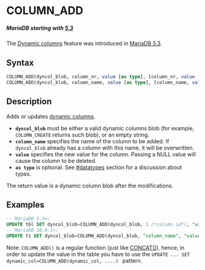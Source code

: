 # COLUMN_ADD

##### MariaDB starting with [5.3](/kb/en/what-is-mariadb-53/)

The [Dynamic columns](/sql-statements-structure/nosql/dynamic-columns/) feature was introduced in [MariaDB 5.3](/kb/en/what-is-mariadb-53/).

## Syntax

```sql
COLUMN_ADD(dyncol_blob, column_nr, value [as type], [column_nr, value [as type]]...);
COLUMN_ADD(dyncol_blob, column_name, value [as type], [column_name, value [as type]]...);
```

## Description

Adds or updates [dynamic columns](/sql-statements-structure/nosql/dynamic-columns/).

- <strong>`dyncol_blob`</strong> must be either a valid dynamic columns blob (for example, `COLUMN_CREATE` returns such blob), or an empty string.
- <strong>`column_name`</strong> specifies the name of the column to be added. If `dyncol_blob` already has a column with this name, it will be overwritten.
- <strong>`value`</strong> specifies the new value for the column.  Passing a NULL value will cause the column to be deleted.
- <strong>`as type`</strong> is optional. See [#datatypes](#datatypes) section for a discussion about types.

The return value is a dynamic column blob after the modifications.

## Examples

```sql
-- MariaDB 5.3+:
UPDATE tbl SET dyncol_blob=COLUMN_ADD(dyncol_blob, 1 /*column id*/, "value") WHERE id=1;
-- MariaDB 10.0.1+:
UPDATE t1 SET dyncol_blob=COLUMN_ADD(dyncol_blob, "column_name", "value") WHERE id=1;
```

Note: `COLUMN_ADD()` is a regular function (just like
[CONCAT()](/built-in-functions/string-functions/concat/)), hence, in order to update the value in the table
you have to use the <code>UPDATE ... SET dynamic_col=COLUMN_ADD(dynamic_col,
....) </code> pattern.